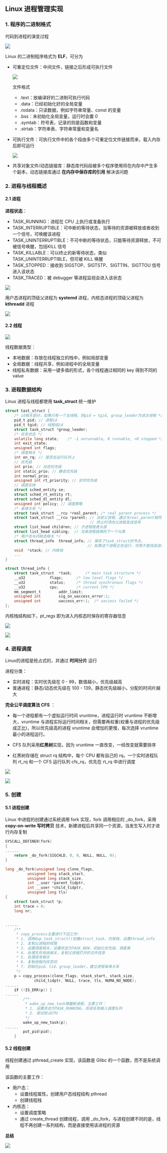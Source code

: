 ## Linux 进程管理实现

### 1. 程序的二进制格式

代码到进程的演变过程

![](img/代码到进程的演变过程.jpg)

Linux 的二进制程序格式为 **ELF**，可分为

- 可重定位文件：中间文件，链接之后形成可执行文件

  ![](img/可重定位文件ELF格式.jpg)

  文件格式

  - .text：放编译好的二进制可执行代码
  - .data：已经初始化好的全局变量
  - .rodata：只读数据，例如字符串常量、const 的变量
  - .bss：未初始化全局变量，运行时会置 0
  - .symtab：符号表，记录的则是函数和变量
  - .strtab：字符串表、字符串常量和变量名

- 可执行文件：可执行文件中的各个段由多个可重定位文件链接而来，载入内存后即可运行

  ![](img/可执行文件ELF格式.jpg)

- 共享对象文件/动态链接库：静态库代码段被多个程序使用将在内存中产生多个副本，动态链接库通过 **在内存中保存库的引用** 解决该问题



### 2. 进程与线程概述

#### 2.1 进程

**进程状态**：

- TASK_RUNNING：进程在 CPU 上执行或准备执行
- TASK_INTERRUPTIBLE：可中断的等待状态，当等待的资源被释放或者收到一个信号，可唤醒该进程
- TASK_UNINTERRUPTIBLE：不可中断的等待状态，只能等待资源释放，不可被信号唤醒，包括KILL 信号
- TASK_KILLABLE：可以终止的新等待状态，类似 TASK_UNINTERRUPTIBLE，但可被 KILL 唤醒
- TASK_STOPPED：接收到 SIGSTOP、SIGTSTP、SIGTTIN、SIGTTOU 信号进入该状态
- TASK_TRACED：被 debugger 等进程监视会进入该状态

![](img/进程状态机.jpg)

用户态进程的顶级父进程为 **systemd** 进程，内核态进程的顶级父进程为 **kthreadd** 进程

![](img/进程树.jpg)

#### 2.2 线程

![](img/线程的创建与运行过程.jpg)

线程数据类型：

- 本地数据：存放在线程独立的栈中，例如局部变量
- 全局数据：线程共享，例如进程中的全局变量
- 线程私有数据：采用一键多值的形式，各个线程通过相同的 key 得到不同的 value



### 3. 进程数据结构

Linux 进程与线程都使用 **task_struct** 统一维护

``` c
struct tast_struct {
    /* id相关部分，如果只有一个主线程，则pid = tgid, group_leader为该主线程 */
    pid_t pid; // 进程id
    pid_t tgid; // 线程组id
    struct task_struct *group_leader;
    /* 任务状态 */
    volatile long state;    /* -1 unrunnable, 0 runnable, >0 stopped */
    int exit_state;
    unsigned int flags;
    /* 调度相关 */
    int	on_rq; // 是否在运行队列上
    // 优先级 
    int prio; // 动态优先级
    int	static_prio; // 静态优先级
    int	normal_prio;
    unsigned int rt_priority; // 实时优先级
    // 调度实体
    struct sched_entity	se;
    struct sched_rt_entity rt;
    struct sched_dl_entity dl;
    unsigned int policy; // 调度策略
    /* 亲缘关系 */
    struct task_struct __rcu *real_parent; /* real parent process */
    struct task_struct __rcu *parent; // 当前父进程，通过与real_parent相同
                                      // 终止时须向父进程发送信号
    struct list_head children; // 子进程链表头部
    struct list_head sibling;  // 兄弟进程链表的下一个元素
    /* 用户态与内核态相关 */
    struct thread_info	thread_info; // 保存了task_struct的节点，
                                     // 如果这个进程正在运行，可用于查找该进程的相关信息
    void  *stack; // 内核栈
    ... 
}
```

``` c
struct thread_info {
	struct task_struct	*task;		/* main task structure */
	__u32			flags;		/* low level flags */
	__u32			status;		/* thread synchronous flags */
	__u32			cpu;		/* current CPU */
	mm_segment_t		addr_limit;
	unsigned int		sig_on_uaccess_error:1;
	unsigned int		uaccess_err:1;	/* uaccess failed */
};
```

内核栈结构如下，pt_regs 即为进入内核态时保存的寄存器信息

![](img/内核栈结构.jpg)

![](img/进程数据结构.jpg)



### 4. 进程调度

Linux的进程是抢占式的，并通过 **时间分片** 运行

进程分类：

- 实时进程：实时优先级在 0 - 99，数值越小，优先级越高
- 普通进程：静态/动态优先级在 100 - 139，静态优先级越小，分配的时间片越大

**完全公平调度算法 CFS** ：

- 每一个进程都有一个虚拟运行时间 vruntime，进程运行时 vruntime 不断增大，vruntime 与进程实际运行时间相关，但需要再权重(权重与进程的优先级成正比)，所以优先级高的进程 vruntime 会增加的更慢，每次选择 vruntime 最小的进程运行。

- CFS 队列采用**红黑树**实现，因为 vruntime 一直改变，一经改变就需要排序

- 红黑树存储在 struct rq 结构中，每个 CPU 都有自己的 rq，一个实时进程队列 rt_rq 和一个 CFS 运行队列 cfs_rq，优先在 rt_rq 中进行调度

![](img/进程调度数据结构.jpg)

![](img/调度.jpg)

### 5. 创建

#### 5.1 进程创建

Linux 中进程的创建通过系统调用 fork 实现，fork 调用相应的 _do_fork，采用 **copy-on-write 写时拷贝** 技术，新建进程后共享同一个资源，当发生写入时才进行内存复制

``` c
SYSCALL_DEFINE0(fork)
{
......
	return _do_fork(SIGCHLD, 0, 0, NULL, NULL, 0);
}

long _do_fork(unsigned long clone_flags,
	      unsigned long stack_start,
	      unsigned long stack_size,
	      int __user *parent_tidptr,
	      int __user *child_tidptr,
	      unsigned long tls)
{
	struct task_struct *p;
	int trace = 0;
	long nr;
 
 
......
    /**
     * copy_process主要进行下述工作:
     * 1. 调用dup_task_struct()创建struct_task、内核栈，设置thread_info
     * 2. 复制父进程的权限
     * 3. 设置调度相关。设置状态为TASK_NEW，初始化优先级、调度类
     * 4. 处理文件系统相关。复制父进程打开的文件信息
     * 5. 处理信号相关
     * 6. 复制进程内存空间
     * 7. 初始化pid、tid、group_leader，建立进程亲缘关系
     */
	p = copy_process(clone_flags, stack_start, stack_size,
			 child_tidptr, NULL, trace, tls, NUMA_NO_NODE);
......
	if (!IS_ERR(p)) {
......
        /**
         * wake_up_new_task唤醒新进程，主要工作：
         * 1. 设置状态为TASK_RUNNING，将该任务插入调度队列
         * 2. 尝试抢占CPU
         */
		wake_up_new_task(p);
......
		put_pid(pid);
	} 
```

#### 5.2 线程创建

线程创建通过 pthread_create 实现，该函数是 Glibc 的一个函数，而不是系统调用

该函数的主要工作：

- 用户态：
  - 设置线程属性，创建用户态线程结构 pthread
  - 创建线程栈
- 内核态：
  - 设置调度策略
  - 通过 create_thread 创建线程，调用 _do_fork，与进程创建不同的是，线程不再创建一系列结构，而是直接使用该进程的资源

**总结**

![](img/进程与线程的创建过程.png)